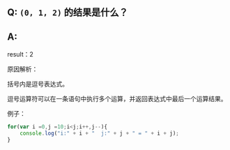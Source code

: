 ## Q: `(0, 1, 2)` 的结果是什么？

## A:



result：2



原因解析：

括号内是逗号表达式。

逗号运算符可以在一条语句中执行多个运算，并返回表达式中最后一个运算结果。



例子：

```javascript
for(var i =0,j =10;i<j;i++,j--){
	console.log("i:" + i + "  j:" + j + " = " + i + j);
}
```

